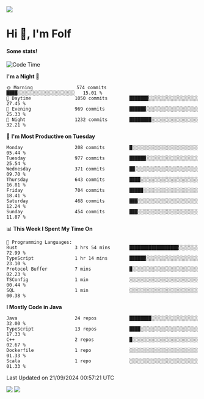 <img src="https://komarev.com/ghpvc/?username=itsfolf"/>
<h1>Hi 👋, I'm Folf</h1>


#### Some stats!
<!--START_SECTION:waka-->
![Code Time](http://img.shields.io/badge/Code%20Time-2%2C336%20hrs%204%20mins-blue)

**I'm a Night 🦉** 

```text
🌞 Morning                574 commits         ████░░░░░░░░░░░░░░░░░░░░░   15.01 % 
🌆 Daytime                1050 commits        ███████░░░░░░░░░░░░░░░░░░   27.45 % 
🌃 Evening                969 commits         ██████░░░░░░░░░░░░░░░░░░░   25.33 % 
🌙 Night                  1232 commits        ████████░░░░░░░░░░░░░░░░░   32.21 % 
```
📅 **I'm Most Productive on Tuesday** 

```text
Monday                   208 commits         █░░░░░░░░░░░░░░░░░░░░░░░░   05.44 % 
Tuesday                  977 commits         ██████░░░░░░░░░░░░░░░░░░░   25.54 % 
Wednesday                371 commits         ██░░░░░░░░░░░░░░░░░░░░░░░   09.70 % 
Thursday                 643 commits         ████░░░░░░░░░░░░░░░░░░░░░   16.81 % 
Friday                   704 commits         █████░░░░░░░░░░░░░░░░░░░░   18.41 % 
Saturday                 468 commits         ███░░░░░░░░░░░░░░░░░░░░░░   12.24 % 
Sunday                   454 commits         ███░░░░░░░░░░░░░░░░░░░░░░   11.87 % 
```


📊 **This Week I Spent My Time On** 

```text
💬 Programming Languages: 
Rust                     3 hrs 54 mins       ██████████████████░░░░░░░   72.99 % 
TypeScript               1 hr 14 mins        ██████░░░░░░░░░░░░░░░░░░░   23.10 % 
Protocol Buffer          7 mins              █░░░░░░░░░░░░░░░░░░░░░░░░   02.23 % 
TSConfig                 1 min               ░░░░░░░░░░░░░░░░░░░░░░░░░   00.44 % 
SQL                      1 min               ░░░░░░░░░░░░░░░░░░░░░░░░░   00.38 % 
```

**I Mostly Code in Java** 

```text
Java                     24 repos            ████████░░░░░░░░░░░░░░░░░   32.00 % 
TypeScript               13 repos            ████░░░░░░░░░░░░░░░░░░░░░   17.33 % 
C++                      2 repos             █░░░░░░░░░░░░░░░░░░░░░░░░   02.67 % 
Dockerfile               1 repo              ░░░░░░░░░░░░░░░░░░░░░░░░░   01.33 % 
Scala                    1 repo              ░░░░░░░░░░░░░░░░░░░░░░░░░   01.33 % 
```




 Last Updated on 21/09/2024 00:57:21 UTC
<!--END_SECTION:waka-->
<a src="https://discord.com/users/1090088995976925305"><img src="https://lanyard-profile-readme.vercel.app/api/1090088995976925305"/></a></td> 
<img src="https://hit.yhype.me/github/profile?user_id=9268058"/>
